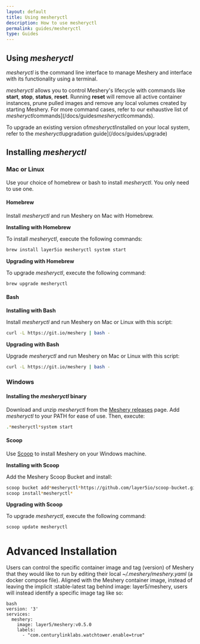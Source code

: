 ```yaml
---
layout: default
title: Using mesheryctl
description: How to use mesheryctl
permalink: guides/mesheryctl 
type: Guides
---
```


## Using *mesheryctl*

*mesheryctl* is the command line interface to manage Meshery and interface with its functionality using a terminal.

*mesheryctl* allows you to control Meshery's lifecycle with commands like **start**, **stop**, **status**, **reset**. Running **reset** will remove all active container instances, prune pulled images and remove any local volumes created by starting Meshery. For more command cases, refer to our exhaustive list of *mesheryctl*commands](/docs/guides*mesheryctl*commands).

To upgrade an existing version of*mesheryctl*installed on your local system, refer to the *mesheryctl*upgradation guide](/docs/guides/upgrade)

## Installing *mesheryctl*

### Mac or Linux

Use your choice of homebrew or bash to install *mesheryctl*. You only need to use one.

#### Homebrew

Install *mesheryctl* and run Meshery on Mac with Homebrew.

**Installing with Homebrew**

To install *mesheryctl*, execute the following commands:

```bash
brew install layer5io mesheryctl system start
```

**Upgrading with Homebrew**

To upgrade *mesheryctl*, execute the following command:

```bash
brew upgrade mesheryctl
```

#### Bash

**Installing with Bash**

Install *mesheryctl* and run Meshery on Mac or Linux with this script:

```bash
curl -L https://git.io/meshery | bash -
```

**Upgrading with Bash**

Upgrade *mesheryctl* and run Meshery on Mac or Linux with this script:

```bash
curl -L https://git.io/meshery | bash -
```

### Windows

#### Installing the *mesheryctl* binary

Download and unzip *mesheryctl* from the [Meshery releases](https://github.com/layer5io/meshery/releases/latest) page. Add *mesheryctl* to your PATH for ease of use. Then, execute:

```bash
.*mesheryctl*system start
```

#### Scoop

Use [Scoop](https://scoop.sh) to install Meshery on your Windows machine.

**Installing with Scoop**

Add the Meshery Scoop Bucket and install:

```bash
scoop bucket add*mesheryctl*https://github.com/layer5io/scoop-bucket.git
scoop install*mesheryctl*
```

**Upgrading with Scoop**

To upgrade *mesheryctl*, execute the following command:

```bash
scoop update mesheryctl
```

# Advanced Installation

Users can control the specific container image and tag (version) of Meshery that they would like to run by editing their local *~/.meshery/meshery.yaml* (a docker compose file).
Aligned with the Meshery container image, instead of leaving the implicit :stable-latest tag behind image: layer5/meshery, users will instead identify a specific image tag like so:

```
bash
version: '3'
services:
  meshery:
    image: layer5/meshery:v0.5.0
    labels:
      - "com.centurylinklabs.watchtower.enable=true"
```
